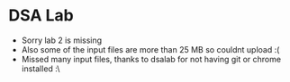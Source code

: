 # DSA Lab
* Sorry lab 2 is missing
* Also some of the input files are more than 25 MB so couldnt upload :(
* Missed many input files, thanks to dsalab for not having git or chrome installed :\
